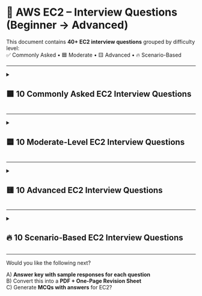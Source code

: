 # 🧠 AWS EC2 – Interview Questions (Beginner → Advanced)

This document contains **40+ EC2 interview questions** grouped by difficulty level:  
✅ Commonly Asked • 🟦 Moderate • 🟨 Advanced • 🔥 Scenario-Based

---

<details>
<summary><h2>🟩 10 Commonly Asked EC2 Interview Questions</h2></summary>

1. **What is EC2 in AWS?**  
2. **What is an AMI (Amazon Machine Image)?**  
3. **Difference between EBS and Instance Store?**  
4. **What is a Security Group?**  
5. **What are EC2 instance types? Give examples.**  
6. **How to connect to an EC2 instance using SSH?**  
7. **What is an Elastic IP and why is it used?**  
8. **Difference between Stop, Terminate, and Reboot in EC2?**  
9. **What is User Data in EC2?**  
10. **What is On-Demand instance in EC2?**  

</details>

---

<details>
<summary><h2>🟦 10 Moderate-Level EC2 Interview Questions</h2></summary>

1. **Explain the pricing models of EC2.**  
2. **What are Spot Instances and when should you use them?**  
3. **What is an Auto Scaling Group (ASG)?**  
4. **Difference between Security Group and NACL?**  
5. **What is a Placement Group? Explain its types.**  
6. **Can we attach multiple ENIs to an EC2 instance?**  
7. **What is a Launch Template vs Launch Configuration?**  
8. **What is EC2 Hibernate and how is it different from Stop?**  
9. **Explain EC2 instance lifecycle states.**  
10. **How to take a backup of an EC2 instance?** (AMI vs Snapshot)  

</details>

---

<details>
<summary><h2>🟨 10 Advanced EC2 Interview Questions</h2></summary>

1. **How do you design a Highly Available EC2 architecture across Multi-AZ?**  
2. **How do Spot Fleet and Spot Blocks work?**  
3. **How does Elastic Load Balancer integrate with EC2 Auto Scaling?**  
4. **Explain differences between M, T, C, R, P, G instance families.**  
5. **How do you secure EC2 instances in production?**  
6. **Explain ENI, ENA & EFA and when to use each.**  
7. **What’s the difference between Vertical and Horizontal Scaling in EC2?**  
8. **How does EC2 Capacity Reservations work?**  
9. **What is Nitro System in EC2?**  
10. **How do you troubleshoot EC2 performance issues (CPU, Network, Disk)?**  

</details>

---

<details>
<summary><h2>🔥 10 Scenario-Based EC2 Interview Questions</h2></summary>

| Scenario | Question |
|----------|------------|
| 🚧 Sudden Traffic Spike | Your website traffic increased 10×. How will you scale EC2 to handle the load? |
| 💸 High Billing | EC2 cost increased unexpectedly. How will you identify and optimize cost? |
| 🔐 Security Breach | You suspect an EC2 instance is compromised. What steps will you take? |
| 💀 Instance Crashed | Production EC2 instance randomly terminated. How do you ensure auto-recovery next time? |
| 🧵 Long-Running Jobs | You run Big Data workloads on EC2. Which instance type should you choose and why? |
| 🌍 Multi-Region HA | You want EC2 to run in multiple regions for DR. How will you configure it? |
| 🗄️ Persistent Storage | App requires persistent shared storage across 5 EC2 instances. What will you choose & why? |
| 📡 Public App + DB | You must deploy EC2 with a public web app + database. What networking, SG & subnet setup will you use? |
| ⏳ Deployment Time Slow | App deployment takes 25+ mins every time due to setup. How to optimize using AMI/User Data? |
| 🕵️ Debugging Startup Failure | EC2 instance boots but app fails to start. How will you debug? (Logs, Systemd, CloudWatch, User-Data) |

</details>

---


Would you like the following next?

A) **Answer key with sample responses for each question**  
B) Convert this into a **PDF + One-Page Revision Sheet**  
C) Generate **MCQs with answers** for EC2?
